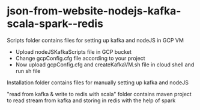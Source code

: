 # json-from-website-nodejs-kafka-scala-spark--redis

Scripts folder contains files for setting up kafka and nodeJS in GCP VM
* Upload nodeJSKafkaScripts file in GCP bucket
* Change gcpConfig.cfg file according to your project
* Now upload gcpConfig.cfg and createKafkaVM.sh file in cloud shell and run sh file

Installation folder contains files for manually setting up kafka and nodeJS

"read from kafka & write to redis with scala" folder contains maven project to read stream from kafka and storing in redis with the help of spark
